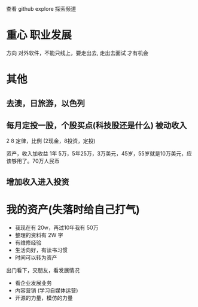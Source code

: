 查看 github  explore  探索频道

# 重心 职业发展

方向 对外软件，不能只线上，要走出去,
走出去面试 才有机会

# 其他
## 去澳，日旅游，以色列

## 每月定投一股，个股买点(科技股还是什么) 被动收入

2 8 定律，比例 (2现金，8投资，定投)

资产，收入加收益  1年 5万，5年25万，3万美元，45岁，55岁就是10万美元，应该够用了。70万人民币

## 增加收入进入投资

# 我的资产(失落时给自己打气)

- 我现在有 20w，再过10年我有 50万
- 整理的资料有 2W 字
- 有维修经验
- 生活向好，有读书习惯
- 时间可以转为资产

出门看下，交朋友，看发展情况
- 看企业发展业务
- 内容营销 (学习自媒体运营)
- 开源的力量，模仿的力量
